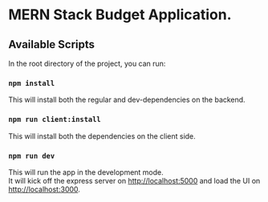 # MERN Stack Budget Application.

## Available Scripts

In the root directory of the project, you can run:

### `npm install`

This will install both the regular and dev-dependencies on the backend.

### `npm run client:install`

This will install both the dependencies on the client side.

### `npm run dev`

This will run the app in the development mode.<br />
It will kick off the express server on [http://localhost:5000](http://localhost:5000) and
load the UI on [http://localhost:3000](http://localhost:3000).
